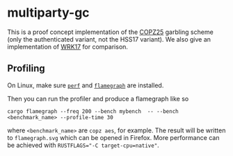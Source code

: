 # multiparty-gc

This is a proof concept implementation of the [COPZ25](https://eprint.iacr.org/2025/829) garbling scheme
(only the authenticated variant, not the HSS17 variant).
We also give an implementation of [WRK17](https://eprint.iacr.org/2017/189) for comparison.

## Profiling

On Linux, make sure [`perf`](https://www.brendangregg.com/perf.html) and
[`flamegraph`](https://github.com/flamegraph-rs/flamegraph)
are installed.

Then you can run the profiler and produce a flamegraph like so

```
cargo flamegraph --freq 200 --bench mybench  -- --bench <benchmark_name> --profile-time 30
```

where `<benchmark_name>` are `copz aes`, for example.
The result will be written to `flamegraph.svg` which can be opened in Firefox.
More performance can be achieved with
`RUSTFLAGS="-C target-cpu=native"`.
